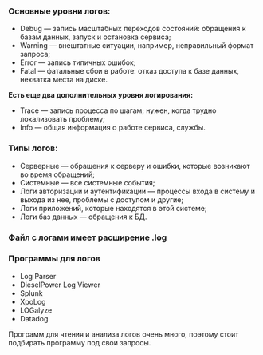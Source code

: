 
### Основные уровни логов:

-   Debug — запись масштабных переходов состояний: обращения к базам данных, запуск и остановка сервиса;
-   Warning — внештатные ситуации, например, неправильный формат запроса;
-   Error — запись типичных ошибок;
-   Fatal — фатальные сбои в работе: отказ доступа к базе данных, нехватка места на диске.

**Есть еще два дополнительных уровня логирования:**

-   Trace — запись процесса по шагам; нужен, когда трудно локализовать проблему;
-   Info — общая информация о работе сервиса, службы.

### Типы логов:

-   Серверные — обращения к серверу и ошибки, которые возникают во время обращений;
-   Системные — все системные события;
-   Логи авторизации и аутентификации — процессы входа в систему и выхода из нее, проблемы с доступом и другие;
-   Логи приложений, которые находятся в этой системе;
-   Логи баз данных — обращения к БД.


### Файл с логами имеет расширение .log


### Программы для логов
- Log Parser
- DieselPower Log Viewer
- Splunk
- XpoLog
- LOGalyze
- Datadog

Программ для чтения и анализа логов очень много, поэтому стоит подбирать программу под свои запросы.
